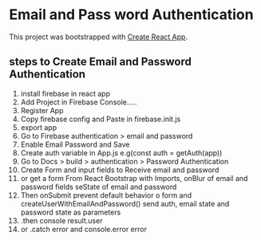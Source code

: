# Email and Pass word Authentication

This project was bootstrapped with [Create React App](https://github.com/facebook/create-react-app).

## steps to Create Email and Password Authentication

1. install firebase in react app
2. Add Project in Firebase Console.....
2. Register App
3. Copy firebase config and Paste in firebase.init.js
4. export app 
5. Go to Firebase authentication > email and password 
6. Enable Email Password and Save
7. Create auth variable in App.js e.g(const auth = getAuth(app))
8. Go to Docs > build > authentication > Password Authentication
9. Create Form and input fields to Receive email and password
10. or get a form From React Bootstrap with Imports, onBlur of email and password fields seState of email and password
11. Then onSubmit prevent default behavior o form and createUserWithEmailAndPassword() send auth, email state and password state as parameters
12. .then console result.user
13. or .catch error and console.error error

## 

